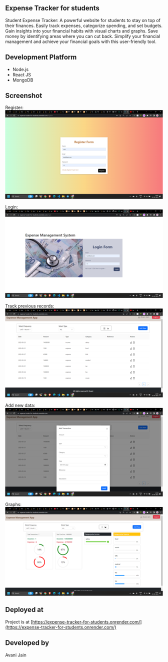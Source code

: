 

## Expense Tracker for students

Student Expense Tracker: A powerful website for students to stay on top of their finances. Easily track expenses, categorize spending, and set budgets. Gain insights into your financial habits with visual charts and graphs. Save money by identifying areas where you can cut back. Simplify your financial management and achieve your financial goals with this user-friendly tool.


## Development Platform

- Node.js 
- React JS 
- MongoDB

## Screenshot
Register:
![1](img/1.png)

Login:
![2](img/2.png)

Track previous records:
![3](img/3.png)

Add new data:
![4](img/4.png)

Graphs:
![5](img/5.png)


## Deployed at

Project is at [https://expense-tracker-for-students.onrender.com/](https://expense-tracker-for-students.onrender.com/)

## Developed by
Avani Jain   
